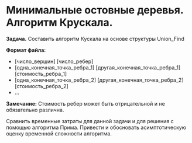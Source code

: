 # Минимальные остовные деревья. Алгоритм Крускала.

**Задача.** Составить алгоритм Кускала на основе структуры Union_Find 

**Формат файла:**

- [число_вершин] [число_ребер]
- [одна_конечная_точка_ребра_1] [другая_конечная_точка_ребра_1] [стоимость_ребра_1]
- [одна_конечная_точка_ребра_2] [другая_конечная_точка_ребра_2] [стоимость_ребра_2]
- ...

**Замечание:** Стоимость ребер может быть отрицательной и не обязательно различна.

Сравнить временные затраты для данной задачи и для решения с помощью алгоритма Прима.
Привести и обосновать асимптотическую оценку временной сложности алгоритма.
